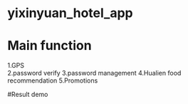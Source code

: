 # yixinyuan_hotel_app
# Main function
1.GPS 
<br />2.password verify
3.password management
4.Hualien food recommendation
5.Promotions

#Result demo
